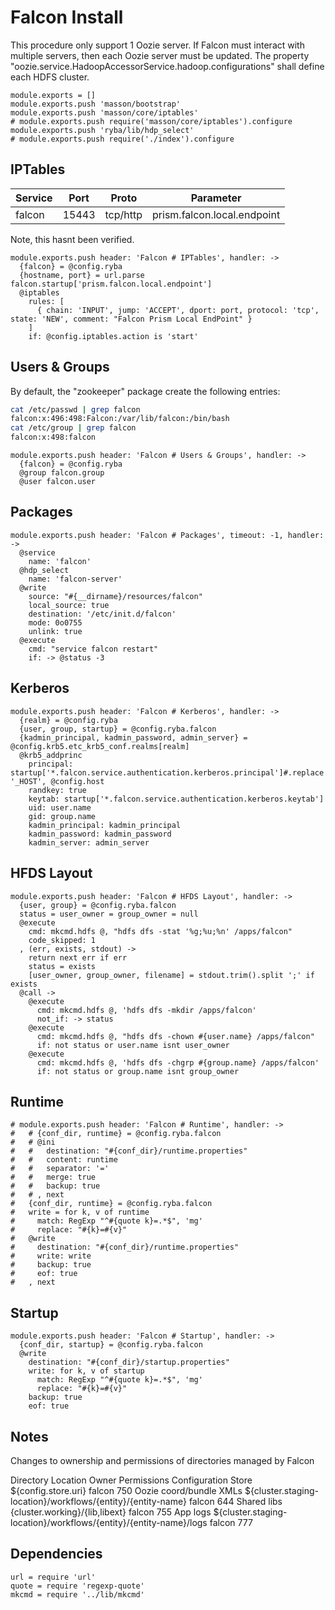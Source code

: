 
# Falcon Install

This procedure only support 1 Oozie server. If Falcon must interact with
multiple servers, then each Oozie server must be updated. The property
"oozie.service.HadoopAccessorService.hadoop.configurations" shall define
each HDFS cluster.

    module.exports = []
    module.exports.push 'masson/bootstrap'
    module.exports.push 'masson/core/iptables'
    # module.exports.push require('masson/core/iptables').configure
    module.exports.push 'ryba/lib/hdp_select'
    # module.exports.push require('./index').configure

## IPTables

| Service   | Port       | Proto     | Parameter                   |
|-----------|------------|-----------|-----------------------------|
| falcon    | 15443      | tcp/http  | prism.falcon.local.endpoint |

Note, this hasnt been verified.

    module.exports.push header: 'Falcon # IPTables', handler: ->
      {falcon} = @config.ryba
      {hostname, port} = url.parse falcon.startup['prism.falcon.local.endpoint']
      @iptables
        rules: [
          { chain: 'INPUT', jump: 'ACCEPT', dport: port, protocol: 'tcp', state: 'NEW', comment: "Falcon Prism Local EndPoint" }
        ]
        if: @config.iptables.action is 'start'

## Users & Groups

By default, the "zookeeper" package create the following entries:

```bash
cat /etc/passwd | grep falcon
falcon:x:496:498:Falcon:/var/lib/falcon:/bin/bash
cat /etc/group | grep falcon
falcon:x:498:falcon
```

    module.exports.push header: 'Falcon # Users & Groups', handler: ->
      {falcon} = @config.ryba
      @group falcon.group
      @user falcon.user

## Packages

    module.exports.push header: 'Falcon # Packages', timeout: -1, handler: ->
      @service
        name: 'falcon'
      @hdp_select
        name: 'falcon-server'
      @write
        source: "#{__dirname}/resources/falcon"
        local_source: true
        destination: '/etc/init.d/falcon'
        mode: 0o0755
        unlink: true
      @execute
        cmd: "service falcon restart"
        if: -> @status -3

## Kerberos

    module.exports.push header: 'Falcon # Kerberos', handler: ->
      {realm} = @config.ryba
      {user, group, startup} = @config.ryba.falcon
      {kadmin_principal, kadmin_password, admin_server} = @config.krb5.etc_krb5_conf.realms[realm]
      @krb5_addprinc
        principal: startup['*.falcon.service.authentication.kerberos.principal']#.replace '_HOST', @config.host
        randkey: true
        keytab: startup['*.falcon.service.authentication.kerberos.keytab']
        uid: user.name
        gid: group.name
        kadmin_principal: kadmin_principal
        kadmin_password: kadmin_password
        kadmin_server: admin_server

## HFDS Layout

    module.exports.push header: 'Falcon # HFDS Layout', handler: ->
      {user, group} = @config.ryba.falcon
      status = user_owner = group_owner = null
      @execute
        cmd: mkcmd.hdfs @, "hdfs dfs -stat '%g;%u;%n' /apps/falcon"
        code_skipped: 1
      , (err, exists, stdout) ->
        return next err if err
        status = exists
        [user_owner, group_owner, filename] = stdout.trim().split ';' if exists
      @call ->
        @execute
          cmd: mkcmd.hdfs @, 'hdfs dfs -mkdir /apps/falcon'
          not_if: -> status
        @execute
          cmd: mkcmd.hdfs @, "hdfs dfs -chown #{user.name} /apps/falcon"
          if: not status or user.name isnt user_owner
        @execute
          cmd: mkcmd.hdfs @, 'hdfs dfs -chgrp #{group.name} /apps/falcon'
          if: not status or group.name isnt group_owner

## Runtime

    # module.exports.push header: 'Falcon # Runtime', handler: ->
    #   # {conf_dir, runtime} = @config.ryba.falcon
    #   # @ini
    #   #   destination: "#{conf_dir}/runtime.properties"
    #   #   content: runtime
    #   #   separator: '='
    #   #   merge: true
    #   #   backup: true
    #   # , next
    #   {conf_dir, runtime} = @config.ryba.falcon
    #   write = for k, v of runtime
    #     match: RegExp "^#{quote k}=.*$", 'mg'
    #     replace: "#{k}=#{v}"
    #   @write
    #     destination: "#{conf_dir}/runtime.properties"
    #     write: write
    #     backup: true
    #     eof: true
    #   , next

## Startup

    module.exports.push header: 'Falcon # Startup', handler: ->
      {conf_dir, startup} = @config.ryba.falcon
      @write
        destination: "#{conf_dir}/startup.properties"
        write: for k, v of startup
          match: RegExp "^#{quote k}=.*$", 'mg'
          replace: "#{k}=#{v}"
        backup: true
        eof: true

## Notes

Changes to ownership and permissions of directories managed by Falcon

Directory   Location  Owner   Permissions
Configuration Store   ${config.store.uri}   falcon  750
Oozie coord/bundle XMLs   ${cluster.staging-location}/workflows/{entity}/{entity-name}  falcon  644
Shared libs   {cluster.working}/{lib,libext}  falcon  755
App logs  ${cluster.staging-location}/workflows/{entity}/{entity-name}/logs   falcon  777

## Dependencies

    url = require 'url'
    quote = require 'regexp-quote'
    mkcmd = require '../lib/mkcmd'
